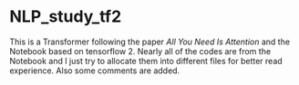 # NLP_study_tf2

This is a Transformer following the paper *All You Need Is Attention* and the Notebook based on tensorflow 2.
Nearly all of the codes are from the Notebook and I just try to allocate them into different files for better read experience.
Also some comments are added.
